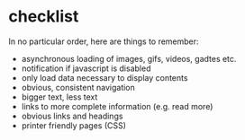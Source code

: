 # checklist

In no particular order, here are things to remember:
- asynchronous loading of images, gifs, videos, gadtes etc.
- notification if javascript is disabled
- only load data necessary to display contents
- obvious, consistent navigation
- bigger text, less text
- links to more complete information (e.g. read more)
- obvious links and headings
- printer friendly pages (CSS)

